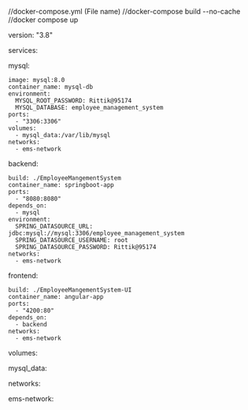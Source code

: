 //docker-compose.yml (File name)
//docker-compose build --no-cache
//docker compose up


version: "3.8"

services:

  mysql:
  
    image: mysql:8.0
    container_name: mysql-db
    environment:
      MYSQL_ROOT_PASSWORD: Rittik@95174
      MYSQL_DATABASE: employee_management_system
    ports:
      - "3306:3306"
    volumes:
      - mysql_data:/var/lib/mysql
    networks:
      - ems-network

  backend:
  
    build: ./EmployeeMangementSystem
    container_name: springboot-app
    ports:
      - "8080:8080"
    depends_on:
      - mysql
    environment:
      SPRING_DATASOURCE_URL: jdbc:mysql://mysql:3306/employee_management_system
      SPRING_DATASOURCE_USERNAME: root
      SPRING_DATASOURCE_PASSWORD: Rittik@95174
    networks:
      - ems-network

  frontend:
  
    build: ./EmployeeMangementSystem-UI
    container_name: angular-app
    ports:
      - "4200:80"
    depends_on:
      - backend
    networks:
      - ems-network

volumes:

  mysql_data:

networks:

  ems-network:
